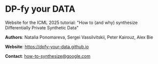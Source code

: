 # DP-fy your DATA

Website for the ICML 2025 tutorial: "How to (and why) synthesize Differentially Private Synthetic Data"

**Authors**: Natalia Ponomareva, Sergei Vassilvitskii, Peter Kairouz, Alex Bie

**Website**: https://dpfy-your-data.github.io

**Contact**: how-to-synthesize@google.com